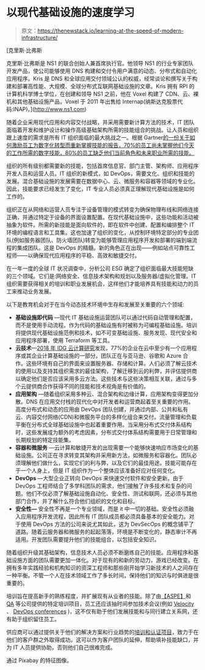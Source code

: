 # 以现代基础设施的速度学习

> 原文：<https://thenewstack.io/learning-at-the-speed-of-modern-infrastructure/>

[](http://www.ns1.com)

 [克里斯·比弗斯

克里斯·比弗斯是 NS1 的联合创始人兼首席执行官。他领导 NS1 的行业专家团队开发产品，使公司能够使用 DNS 构建和交付令用户满意的动态、分布式和自动化应用程序。Kris 是 DNS 和全球应用交付领域公认的权威，经常谈论和撰写关于构建和部署高性能、大规模、全球分布式互联网基础设施的文章。Kris 拥有 RPI 的计算机科学博士学位，在创建和领导 NS1 之前，他在 Voxel 构建了 CDN、云、裸机和其他基础设施产品，Voxel 于 2011 年出售给 Internap(纳斯达克股票代码:INAP)。](http://www.ns1.com) [](http://www.ns1.com)

随着企业采用现代应用和内容交付战略，并采用需要新计算方法的技术，IT 团队面临着开发和维护设计和操作高级基础架构所需的技能组合的挑战。让人员和组织跟上速度的需求是所有 IT 组织面临的最大挑战之一。根据 Gartner[的一份关于如何激励员工为数字化转型而重新掌握技能的报告，70%的员工尚未掌握他们今天的工作所需的数字技能，80%的员工缺乏他们当前角色和未来职业所需的技能。](https://www.gartner.com/smarterwithgartner/motivate-employees-to-reskill-for-the-digital-age/)

组织的所有级别都需要新的技能，包括首席信息官、部门主管、架构师、应用程序开发人员和运营人员。IT 组织的新模式，如 DevOps，需要文化、组织和技能的发展。混合基础设施的发展需要在数据中心、云、微服务和容器等领域的专业化。因此，技能要求已经发生了变化，IT 专业人员必须真正理解现代基础设施是如何工作的。

组织正在从网络和运营人员专注于设备管理的模式转变为确保物理布线和网络连接正确，并通过特定于设备的界面设置配置。在现代基础设施中，这些功能和活动被抽象为软件。所需的新技能是面向软件的，即在软件中创建、配置和编排整个 IT 环境的编程语言和工具集。这也加速了组织的变化，从控制环境特定部分的专业团队(例如服务器团队、防火墙团队)转变为能够管理应用程序开发和部署的端到端流程的集成团队。这是 DevOps 的精髓。新的角色正在出现——例如站点可靠性工程师——以确保现代应用程序的平稳、高效和敏捷交付。

在一年一度的全球 IT 状况调查中，分析公司 ESG 确定了组织面临最大技能短缺的三个领域。它们是:网络安全、信息技术架构和规划以及服务器/虚拟化管理。IT 组织需要获得相关的培训和职业发展机会，这样他们才能培养具有技能和动力的员工来推动业务发展。

以下是教育机会对于在当今动态技术环境中生存和发展至关重要的六个领域:

*   **基础设施即代码** —现代 IT 基础设施运营团队可以通过代码自动管理和配置，而不是使用手动流程。作为代码的基础设施有时被称为可编程基础设施。培训将提供现代基础设施范例和技术，如不可变基础设施、服务发现、现代安全和应用程序部署，使用 Terraform 等工具。
*   **云技术**—[2018 年 IDG 云计算研究](https://www.idg.com/tools-for-marketers/2018-cloud-computing-survey/)发现，77%的企业在云中至少有一个应用程序或其企业计算基础设施的一部分。团队正在与亚马逊、谷歌和 Azure 合作。这些环境有自己的界面来设置服务器、存储和计算。人们必须了解云技术的使用以及支持其组织需求的最佳架构，了解迁移到云的利弊，并评估提供商以确定他们是否应该采用多云方法。这些技术与这些决策相互关联，通过与多个云提供商合作获得不同的技能和技术视角是有价值的。
*   **应用架构** —随着组织采用多种云、混合架构和边缘计算，应用架构变得更加分散。DNS 在应用交付栈的现代化中对开发者和运营商起着至关重要的作用。高度分布式和动态的应用由 DevOps 团队创建，并通过内部、公共和私有云、内容交付网络(CDN)和微服务平台的多样化组合来交付。流量管理和负载平衡在分布式全球基础设施中也起着重要作用。当采用分布式交付体系结构时，这些发展成为额外的考虑因素，分布式交付体系结构需要用于日常管理和长期规划的特定技能集。
*   **容器和微服务** —云计算和敏捷开发的出现需要一个能够快速响应市场变化的基础设施。公司正在寻求转变其架构并采用新方法，如微服务和容器化。团队必须理解他们做什么，实现它们的利与弊，以及它们的最佳用途。技能可能存在于一个人身上，但是 IT 组织作为一个整体应该准备好应对任何变化。
*   **DevOps** —大型企业正转向 DevOps 来快速交付软件和安全更新。由于 DevOps 工程师结合了多学科团队的需求，他们接触了许多技术和复杂的问题。他们不仅必须了解基础设施自动化、安全性、测试和联网，还必须与其他部门合作，并了解什么符合他们组织的文化和目标。
*   **安全性—** 安全性不再是一个专业领域，而是 it 中一切的基础。安全性必须融入应用程序开发流程，因此所有 IT 团队成员都必须具备基本的安全能力。对于使用 DevOps 方法的公司来说尤其如此，这为 DevSecOps 的概念铺平了道路。随着云服务器和微服务的起起落落，环境是不断变化的，静态审计不再适用。开发团队需要提升他们的技能组合，以包括安全知识。

随着组织升级其基础架构，信息技术人员必须不断磨练自己的技能。应用程序和基础设施方面的团队需要更加一体化。对于现有的和新的劳动力，游戏已经改变。在拥有多年实践经验和机构知识的资深工程师和那些刚开始学习新技术的人之间存在一种平衡。不管一个人在技术领域工作了多长时间，保持他们的知识与时俱进是很重要的。

培训旨在提高新手的熟练程度，并扩展现有从业者的技能。除了由[【ASPE】](https://aspetraining.com/about)和 [QA](https://www.qa.com/hot-topics/operating-systems-and-infrastructure) 等公司提供的特定培训项目，员工还应该抽时间参加技术会议(例如 [Velocity](https://conferences.oreilly.com/velocity) 、 [DevOps conferences](https://techbeacon.com/best-devops-conferences-2018) )，这不仅有助于他们发展技能和与同行建立关系网，还有助于组织留住员工。

供应商可以通过提供关于他们的解决方案和行业趋势的[培训和认证项目](https://ns1.com/academy)，致力于在他们的客户群之外取得成功。这可以作为客户团队的延伸，帮助填补技能缺口，并为 IT 人员提供协助，否则他们自己很难完成。

通过 Pixabay 的特征图像。

<svg xmlns:xlink="http://www.w3.org/1999/xlink" viewBox="0 0 68 31" version="1.1"><title>Group</title> <desc>Created with Sketch.</desc></svg>